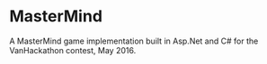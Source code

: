 # MasterMind
A MasterMind game implementation built in Asp.Net and C# for the VanHackathon contest, May 2016.
